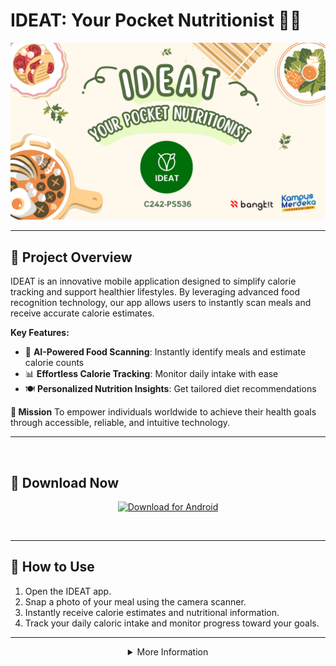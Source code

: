 # IDEAT: Your Pocket Nutritionist 📱🥗

<p align="center">
  <img src="https://raw.githubusercontent.com/IDEAT-YourPocketNutritionist/.github/main/profile/IDEAT_Cover.png">
</p>

---

## 🌟 Project Overview  
IDEAT is an innovative mobile application designed to simplify calorie tracking and support healthier lifestyles. By leveraging advanced food recognition technology, our app allows users to instantly scan meals and receive accurate calorie estimates.

**Key Features:**  
- 📸 **AI-Powered Food Scanning**: Instantly identify meals and estimate calorie counts
- 📊 **Effortless Calorie Tracking**: Monitor daily intake with ease
- 🍽️ **Personalized Nutrition Insights**: Get tailored diet recommendations

**🎯 Mission** 
To empower individuals worldwide to achieve their health goals through accessible, reliable, and intuitive technology.

---

<br />

## 📱 Download Now  
<p align="center">
  <a href="https://drive.google.com/file/d/1LQIbH_2R97gF9RHcn1iZ_wrqLKiZJ6nn/view?usp=drive_link">
    <img src="https://img.shields.io/badge/Download-Android-brightgreen?style=for-the-badge&logo=android&logoColor=white" alt="Download for Android">
  </a>
</p>
<br />

---

## 🚀 How to Use  
1. Open the IDEAT app.  
2. Snap a photo of your meal using the camera scanner.  
3. Instantly receive calorie estimates and nutritional information.  
4. Track your daily caloric intake and monitor progress toward your goals.  

---

<details>
<summary align="center">More Information</summary>

## 👥 Team Members 
<b>Team ID : C242-PS536</b>
  

| Name                        | Student ID   | Path                | University                       | GitHub | LinkedIn |
| --------------------------- | ------------ | ------------------- | -------------------------------- | ------ | -------- |
| Khoirul Hafidh Purwaraharjo | M200B4KY2213 | Machine Learning    | Universitas Diponegoro           | [![GitHub](https://img.shields.io/badge/GitHub-100000?style=for-the-badge&logo=github&logoColor=white)](https://github.com/KhoirulHafidh)       | [![LinkedIn](https://img.shields.io/badge/LinkedIn-0077B5?style=for-the-badge&logo=linkedin&logoColor=white)](https://www.linkedin.com/in/khoirulhafidh/) |
| Normatul Uyun               | M200B4KX3396 | Machine Learning    | Universitas Diponegoro           | [![GitHub](https://img.shields.io/badge/GitHub-100000?style=for-the-badge&logo=github&logoColor=white)](https://github.com/Normissyu2)       | [![LinkedIn](https://img.shields.io/badge/LinkedIn-0077B5?style=for-the-badge&logo=linkedin&logoColor=white)](https://www.linkedin.com/in/normatuluyun/) |
| Elluy Gabriel Panambe       | M185B4KY1247 | Machine Learning    | Universitas Atma Jaya Yogyakarta | [![GitHub](https://img.shields.io/badge/GitHub-100000?style=for-the-badge&logo=github&logoColor=white)](https://github.com/elluy-gabriel-p)       | [![LinkedIn](https://img.shields.io/badge/LinkedIn-0077B5?style=for-the-badge&logo=linkedin&logoColor=white)](https://www.linkedin.com/in/elluy-gabriel-panambe/) |
| Ilhan Manzis                | C344B4KY1948 | Cloud Computing     | STMIK El Rahma Yogyakarta        | [![GitHub](https://img.shields.io/badge/GitHub-100000?style=for-the-badge&logo=github&logoColor=white)](https://github.com/ilhanmanzis)       |  [![LinkedIn](https://img.shields.io/badge/LinkedIn-0077B5?style=for-the-badge&logo=linkedin&logoColor=white)](https://www.linkedin.com/in/ilhanmanzis1207/) |                  
| Ahmediks Rayhan Solihin     | C200B4KY0244 | Cloud Computing     | Universitas Diponegoro           | [![GitHub](https://img.shields.io/badge/GitHub-100000?style=for-the-badge&logo=github&logoColor=white)](https://github.com/Ahmedkidz)      | [![LinkedIn](https://img.shields.io/badge/LinkedIn-0077B5?style=for-the-badge&logo=linkedin&logoColor=white)](https://www.linkedin.com/in/ahmediks/) | 
| Billy Prestone Mahulae      | A347B4KY0854 | Mobile Development  | Universitas Aki                  | [![GitHub](https://img.shields.io/badge/GitHub-100000?style=for-the-badge&logo=github&logoColor=white)](https://github.com/BillyPrestoneM)      | [![LinkedIn](https://img.shields.io/badge/LinkedIn-0077B5?style=for-the-badge&logo=linkedin&logoColor=white)](https://www.linkedin.com/in/billy-prestone/) | 

---

## 💻 Tech Stack  
![TensorFlow](https://img.shields.io/badge/TensorFlow-%23FF6F00.svg?style=flat&logo=TensorFlow&logoColor=white)  ![FastAPI](https://img.shields.io/badge/FastAPI-%2300ADB5.svg?style=flat&logo=fastapi&logoColor=white) ![scikit-learn](https://img.shields.io/badge/scikit--learn-%23F7931E.svg?style=flat&logo=scikit-learn&logoColor=white)  
![Kotlin](https://img.shields.io/badge/Kotlin-%237F52FF.svg?style=flat&logo=kotlin&logoColor=white)  ![Android Studio](https://img.shields.io/badge/Android%20Studio-%233DDC84.svg?style=flat&logo=android-studio&logoColor=white) ![Firebase](https://img.shields.io/badge/Firebase-%23FFCA28.svg?style=flat&logo=firebase&logoColor=white)  
![Google Cloud](https://img.shields.io/badge/Google%20Cloud-%234285F4.svg?style=flat&logo=google-cloud&logoColor=white)  ![Hapi.js](https://img.shields.io/badge/Hapi.js-%2300ADB5.svg?style=flat&logo=hapi&logoColor=white)  
 

---

## 🔗 Project Repositories

- 🤖 [Machine Learning Repository](https://github.com/elluy-gabriel-p/Capstone_ML)
- ☁️ [Cloud Computing Repository](http://github.com/ilhanmanzis/bangkit-app-project)
- 📱 [Mobile Development Repository](http://github.com/BillyPrestoneM/IDEAT-Capstone-Project) 

---

## 📈 Vision for Growth  
Future plans include integrating physical activity tracking, wearable device synchronization, and personalized consultations with nutritionists to offer a holistic health management solution.

---

## 📧 Contact  
For inquiries, reach out to: [ideat.yourpocketnutritionist@gmail.com](mailto:ideat.yourpocketnutritionist@gmail.com)

---

**Powered by Bangkit 2024 Batch 2 Capstone Project**

